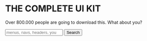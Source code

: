 <!DOCTYPE html>
<html lang="pl">
<head>
  <meta charset="utf-8">
  <link rel="stylesheet" href="css/main.css">
  <title>freebie</title>
</head>
<body>
  <div class="main">
    <div class=" card hero-form">
      <div class="hero-form__image">
        <div class="hero-form__content">
          <h1 class="hero-form__title">THE COMPLETE UI KIT</h1>
            <p class="hero-form__description">Over 800.000 people are going to download this. What about you?</p>
              <form class="hero-form__search search box">
                <input type="search" class="search-box__input" placeholder="menus, navs, headers, you name it..."/>
                <button class="search-box__button">Search</button>
              </form>
        </div>
      </div>
    </div>
  </div>
</body>
</html>
